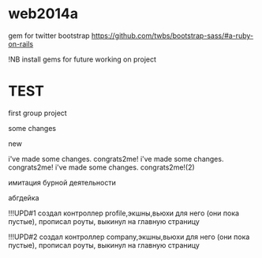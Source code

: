 web2014a
========

gem for twitter bootstrap
https://github.com/twbs/bootstrap-sass/#a-ruby-on-rails

!NB install gems for future working on project





TEST
====

first group project

some changes

new

i've made some changes. congrats2me!
i've made some changes. congrats2me!
i've made some changes. congrats2me!(2)

имитация бурной деятельности


абгдейка



!!!UPD#1 
создал контроллер profile,экшны,вьюхи для него (они пока пустые), прописал роуты, выкинул на главную страницу

!!!UPD#2
создал контроллер company,экшны,вьюхи для него (они пока пустые), прописал роуты, выкинул на главную страницу